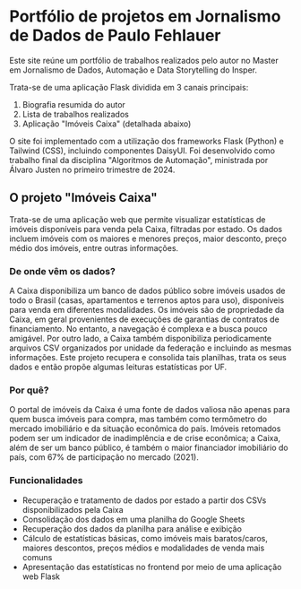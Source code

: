 # Portfólio de projetos em Jornalismo de Dados de Paulo Fehlauer

Este site reúne um portfólio de trabalhos realizados pelo autor no Master em Jornalismo de Dados, Automação e Data Storytelling do Insper.

Trata-se de uma aplicação Flask dividida em 3 canais principais:

1. Biografia resumida do autor
2. Lista de trabalhos realizados
3. Aplicação "Imóveis Caixa" (detalhada abaixo)

O site foi implementado com a utilização dos frameworks Flask (Python) e Tailwind (CSS), incluindo componentes DaisyUI. Foi desenvolvido como trabalho final da disciplina "Algoritmos de Automação", ministrada por Álvaro Justen no primeiro trimestre de 2024.

## O projeto "Imóveis Caixa"

Trata-se de uma aplicação web que permite visualizar estatísticas de imóveis disponíveis para venda pela Caixa, filtradas por estado. Os dados incluem imóveis com os maiores e menores preços, maior desconto, preço médio dos imóveis, entre outras informações.

### De onde vêm os dados?

A Caixa disponibiliza um banco de dados público sobre imóveis usados de todo o Brasil (casas, apartamentos e terrenos aptos para uso), disponíveis para venda em diferentes modalidades. Os imóveis são de propriedade da Caixa, em geral provenientes de execuções de garantias de contratos de financiamento. No entanto, a navegação é complexa e a busca pouco amigável. Por outro lado, a Caixa também disponibiliza periodicamente arquivos CSV organizados por unidade da federação e incluindo as mesmas informações. Este projeto recupera e consolida tais planilhas, trata os seus dados e então propõe algumas leituras estatísticas por UF.

### Por quê?

O portal de imóveis da Caixa é uma fonte de dados valiosa não apenas para quem busca imóveis para compra, mas também como termômetro do mercado imobiliário e da situação econômica do país. Imóveis retomados podem ser um indicador de inadimplência e de crise econômica; a Caixa, além de ser um banco público, é também o maior financiador imobiliário do país, com 67% de participação no mercado (2021).

### Funcionalidades

- Recuperação e tratamento de dados por estado a partir dos CSVs disponibilizados pela Caixa
- Consolidação dos dados em uma planilha do Google Sheets
- Recuperação dos dados da planilha para análise e exibição
- Cálculo de estatísticas básicas, como imóveis mais baratos/caros, maiores descontos, preços médios e modalidades de venda mais comuns
- Apresentação das estatísticas no frontend por meio de uma aplicação web Flask
